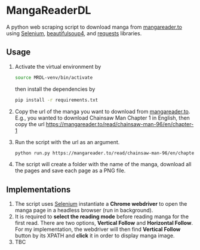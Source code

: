 # MangaReaderDL

A python web scraping script to download manga from [mangareader.to](http://mangareader.to/) using [Selenium](https://pypi.org/project/selenium/), [beautifulsoup4](https://pypi.org/project/beautifulsoup4/), and [requests](https://pypi.org/project/requests/) libraries.

## Usage

1. Activate the virtual environment by

    ```bash
    source MRDL-venv/bin/activate
    ```
    
    then install the dependencies by

    ```bash
    pip install -r requirements.txt
    ```

2. Copy the url of the manga you want to download from [mangareader.to](http://mangareader.to/). E.g., you wanted to download Chainsaw Man Chapter 1 in English, then copy the url https://mangareader.to/read/chainsaw-man-96/en/chapter-1

3.  Run the script with the url as an argument. 

    ```bash
    python run.py https://mangareader.to/read/chainsaw-man-96/en/chapter-1
    ```
4.  The script will create a folder with the name of the manga, download all the pages and save each page as a PNG file.

## Implementations

1.  The script uses [Selenium](https://pypi.org/project/selenium/) instantiate a **Chrome webdriver** to open the manga page in a headless browser (run in background).
2.  It is required to **select the reading mode** before reading manga for the first read. There are two options, **Vertical Follow** and **Horizontal Follow**. For my implementation, the webdriver will then find **Vertical Follow** button by its XPATH and **click** it in order to display manga image.
3. TBC